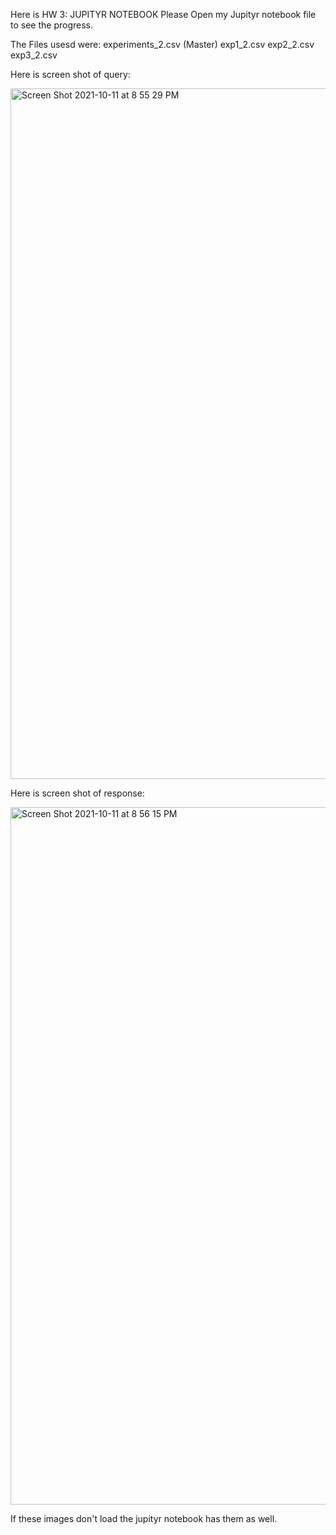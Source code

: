 Here is HW 3: JUPITYR NOTEBOOK 
Please Open my Jupityr notebook file to see the progress. 

The Files usesd were:
experiments_2.csv (Master)
exp1_2.csv
exp2_2.csv
exp3_2.csv

Here is screen shot of query:

<img width="1105" alt="Screen Shot 2021-10-11 at 8 55 29 PM" src="https://user-images.githubusercontent.com/54678622/136872633-42908d88-81d0-4e8d-a8ef-50f62a5cedf4.png">

Here is screen shot of response:

<img width="1116" alt="Screen Shot 2021-10-11 at 8 56 15 PM" src="https://user-images.githubusercontent.com/54678622/136872738-ae291781-105f-449e-b23e-286cd1e2e069.png">

If these images don't load the jupityr notebook has them as well.
